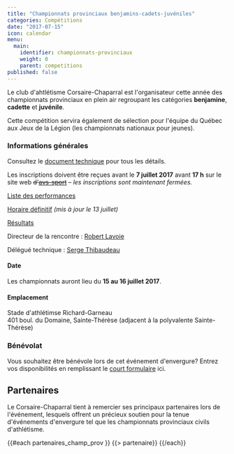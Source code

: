 ```yaml
---
title: "Championnats provinciaux benjamins-cadets-juvéniles"
categories: Compétitions
date: "2017-07-15"
icon: calendar
menu:
  main:
    identifier: championnats-provinciaux
    weight: 0
    parent: competitions
published: false
---
```


Le club d'ahtlétisme Corsaire-Chaparral est l'organisateur cette année des championnats provinciaux en plein air regroupant les catégories **benjamine**, **cadette** et **juvénile**.

Cette compétition servira également de sélection pour l'équipe du Québec aux Jeux de la Légion (les championnats nationaux pour jeunes).

### Informations générales

Consultez le [document technique](/medias/competitions/2017/document-technique-champ-prov-pleinair-benj-juv-2017.pdf) pour tous les détails.

Les inscriptions doivent être reçues avant le **7 juillet 2017** avant **17 h** sur le site web ~~d'[avs-sport](https://avs-sport.com/main.php)~~ – _les inscriptions sont maintenant fermées._

[Liste des performances](/medias/competitions/2017/lisperfchampprovbenjcadjuv2017.pdf)

[Horaire définitif](/medias/competitions/2017/champ-prov-ben-cad-juv-horaire-final-13-juillet-2017.pdf) _(mis à jour le 13 juillet)_

[Résultats](/resultats/2017/championnats-prov-ben-cad-juv/)

Directeur de la rencontre : [Robert Lavoie](mailto:robertlecoach@gmail.com)

Délégué technique : [Serge Thibaudeau](mailto:sthibaudeau@athletisme.qc.ca)

#### Date

Les championnats auront lieu du <strong>15 au 16 juillet 2017</strong>.

#### Emplacement

Stade d'athlétimse Richard-Garneau  
401 boul. du Domaine, Sainte-Thérèse (adjacent à la polyvalente Sainte-Thérèse)

### Bénévolat

Vous souhaitez être bénévole lors de cet événement d'envergure? Entrez vos disponibilités en remplissant le [court formulaire](https://www.surveymonkey.com/r/HNSGW2W) ici.

## Partenaires

Le Corsaire-Chaparral tient à remercier ses principaux partenaires lors de l'événement, lesquels offrent un précieux soutien pour la tenue d'événements d'envergure tel que les championnats provinciaux civils d'athlétisme.

{{#each partenaires_champ_prov }}
{{> partenaire}}
{{/each}}

